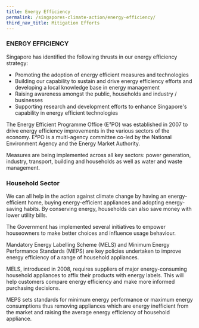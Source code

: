 ```yaml
---
title: Energy Efficiency
permalink: /singapores-climate-action/energy-efficiency/
third_nav_title: Mitigation Efforts
---
```

### ENERGY EFFICIENCY

Singapore has identified the following thrusts in our energy efficiency strategy:

* Promoting the adoption of energy efficient measures and technologies
* Building our capability to sustain and drive energy efficiency efforts and developing a local knowledge base in energy management    
* Raising awareness amongst the public, households and industry / businesses  
* Supporting research and development efforts to enhance Singapore's capability in energy efficient technologies

The Energy Efficient Programme Office (E²PO) was established in 2007 to drive energy efficiency improvements in the various sectors of the economy. E²PO is a multi-agency committee co-led by the National Environment Agency and the Energy Market Authority.

Measures are being implemented across all key sectors: power generation, industry, transport, building and households as well as water and waste management.


### Household Sector 

We can all help in the action against climate change by having an energy-efficient home, buying energy-efficient appliances and adopting energy-saving habits. By conserving energy, households can also save money with lower utility bills. 

The Government has implemented several initiatives to empower houseowners to make better choices and influence usage behaviour. 

Mandatory Energy Labelling Scheme (MELS) and Minimum Energy Performance Standards (MEPS) are key policies undertaken to improve energy efficiency of a range of household appliances.  

MELS, introduced in 2008, requires suppliers of major energy-consuming household appliances to affix their products with energy labels. This will help customers compare energy efficiency and make more informed purchasing decisions. 

MEPS sets standards for minimum energy performance or maximum energy consumptions thus removing appliances which are energy inefficient from the market and raising the average energy efficiency of household appliance.